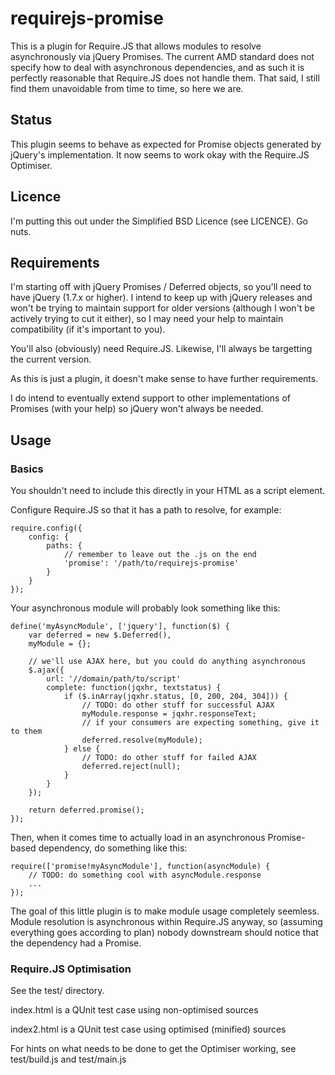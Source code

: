 # requirejs-promise

This is a plugin for Require.JS that allows modules to resolve asynchronously via jQuery Promises. The current AMD standard does not specify how to deal with asynchronous dependencies, and as such it is perfectly reasonable that Require.JS does not handle them. That said, I still find them unavoidable from time to time, so here we are.

## Status

This plugin seems to behave as expected for Promise objects generated by jQuery's implementation. It now seems to work okay with the Require.JS Optimiser.

## Licence

I'm putting this out under the Simplified BSD Licence (see LICENCE). Go nuts.

## Requirements

I'm starting off with jQuery Promises / Deferred objects, so you'll need to have jQuery (1.7.x or higher). I intend to keep up with jQuery releases and won't be trying to maintain support for older versions (although I won't be actively trying to cut it either), so I may need your help to maintain compatibility (if it's important to you).

You'll also (obviously) need Require.JS. Likewise, I'll always be targetting the current version.

As this is just a plugin, it doesn't make sense to have further requirements.

I do intend to eventually extend support to other implementations of Promises (with your help) so jQuery won't always be needed.

## Usage

### Basics

You shouldn't need to include this directly in your HTML as a script element.

Configure Require.JS so that it has a path to resolve, for example:

    require.config({
        config: {
            paths: {
                // remember to leave out the .js on the end
                'promise': '/path/to/requirejs-promise'
            }
        }
    });

Your asynchronous module will probably look something like this:

    define('myAsyncModule', ['jquery'], function($) {
        var deferred = new $.Deferred(),
        myModule = {};

        // we'll use AJAX here, but you could do anything asynchronous
        $.ajax({
            url: '//domain/path/to/script'
            complete: function(jqxhr, textstatus) {
                if ($.inArray(jqxhr.status, [0, 200, 204, 304])) {
                    // TODO: do other stuff for successful AJAX
                    myModule.response = jqxhr.responseText;
                    // if your consumers are expecting something, give it to them
                    deferred.resolve(myModule);
                } else {
                    // TODO: do other stuff for failed AJAX
                    deferred.reject(null);
                }
            }
        });

        return deferred.promise();
    });

Then, when it comes time to actually load in an asynchronous Promise-based dependency, do something like this:

    require(['promise!myAsyncModule'], function(asyncModule) {
        // TODO: do something cool with asyncModule.response
        ...
    });

The goal of this little plugin is to make module usage completely seemless. Module resolution is asynchronous within Require.JS anyway, so (assuming everything goes according to plan) nobody downstream should notice that the dependency had a Promise.

### Require.JS Optimisation

See the test/ directory.

index.html is a QUnit test case using non-optimised sources

index2.html is a QUnit test case using optimised (minified) sources

For hints on what needs to be done to get the Optimiser working, see test/build.js and test/main.js

